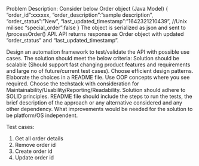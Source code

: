Problem Description: Consider below Order object (Java Model) 
{
“order_id”:xxxxxx,
“order_description”:”sample description”,
“order_status”:”New”,
“last_updated_timestamp”:”1642321210439”, //Unix milisec
“special_order”:false
}
The object is serialized as json and sent to /processOrder() API. API returns response as Order object with updated “order_status” and “last_updated_timestamp”.

Design an automation framework to test/validate the API with possible use cases. The solution should meet the below criteria:
Solution should be scalable (Should support fast changing product features and requirements and large no of future/current test cases).
Choose efficient design patterns. Elaborate the choices in a README file.
Use OOP concepts where you see required.
Choose the techstack with consideration for Maintainability/Usability/Reporting/Readability.
Solution should adhere to SOLID principles.
README file should include the steps to run the tests, the brief description of the approach or any alternative considered and any other dependency.
What improvements would be needed for the solution  to be platform/OS independent.


Test cases:
1. Get all order details
2. Remove order id
3. Create order id
4. Update order id
